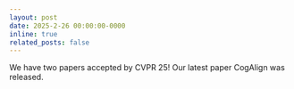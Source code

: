 ```yaml
---
layout: post
date: 2025-2-26 00:00:00-0000
inline: true
related_posts: false
---
```

We have two papers accepted by CVPR 25! Our latest paper CogAlign was released.